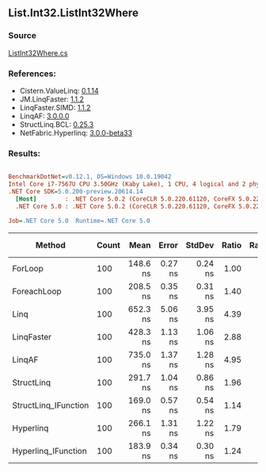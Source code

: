 ﻿## List.Int32.ListInt32Where

### Source
[ListInt32Where.cs](../LinqBenchmarks/List/Int32/ListInt32Where.cs)

### References:
- Cistern.ValueLinq: [0.1.14](https://www.nuget.org/packages/Cistern.ValueLinq/0.1.14)
- JM.LinqFaster: [1.1.2](https://www.nuget.org/packages/JM.LinqFaster/1.1.2)
- LinqFaster.SIMD: [1.1.2](https://www.nuget.org/packages/LinqFaster.SIMD/1.0.3)
- LinqAF: [3.0.0.0](https://www.nuget.org/packages/LinqAF/3.0.0.0)
- StructLinq.BCL: [0.25.3](https://www.nuget.org/packages/StructLinq.BCL/0.25.3)
- NetFabric.Hyperlinq: [3.0.0-beta33](https://www.nuget.org/packages/NetFabric.Hyperlinq/3.0.0-beta33)

### Results:
``` ini

BenchmarkDotNet=v0.12.1, OS=Windows 10.0.19042
Intel Core i7-7567U CPU 3.50GHz (Kaby Lake), 1 CPU, 4 logical and 2 physical cores
.NET Core SDK=5.0.200-preview.20614.14
  [Host]        : .NET Core 5.0.2 (CoreCLR 5.0.220.61120, CoreFX 5.0.220.61120), X64 RyuJIT
  .NET Core 5.0 : .NET Core 5.0.2 (CoreCLR 5.0.220.61120, CoreFX 5.0.220.61120), X64 RyuJIT

Job=.NET Core 5.0  Runtime=.NET Core 5.0  

```
|               Method | Count |     Mean |   Error |  StdDev | Ratio | RatioSD |  Gen 0 | Gen 1 | Gen 2 | Allocated |
|--------------------- |------ |---------:|--------:|--------:|------:|--------:|-------:|------:|------:|----------:|
|              ForLoop |   100 | 148.6 ns | 0.27 ns | 0.24 ns |  1.00 |    0.00 |      - |     - |     - |         - |
|          ForeachLoop |   100 | 208.5 ns | 0.35 ns | 0.31 ns |  1.40 |    0.00 |      - |     - |     - |         - |
|                 Linq |   100 | 652.3 ns | 5.06 ns | 3.95 ns |  4.39 |    0.03 | 0.0343 |     - |     - |      72 B |
|           LinqFaster |   100 | 428.3 ns | 1.13 ns | 1.06 ns |  2.88 |    0.01 | 0.3095 |     - |     - |     648 B |
|               LinqAF |   100 | 735.0 ns | 1.37 ns | 1.28 ns |  4.95 |    0.01 |      - |     - |     - |         - |
|           StructLinq |   100 | 291.7 ns | 1.04 ns | 0.86 ns |  1.96 |    0.01 | 0.0153 |     - |     - |      32 B |
| StructLinq_IFunction |   100 | 169.0 ns | 0.57 ns | 0.54 ns |  1.14 |    0.00 |      - |     - |     - |         - |
|            Hyperlinq |   100 | 266.1 ns | 1.31 ns | 1.22 ns |  1.79 |    0.01 |      - |     - |     - |         - |
|  Hyperlinq_IFunction |   100 | 183.9 ns | 0.34 ns | 0.30 ns |  1.24 |    0.00 |      - |     - |     - |         - |
